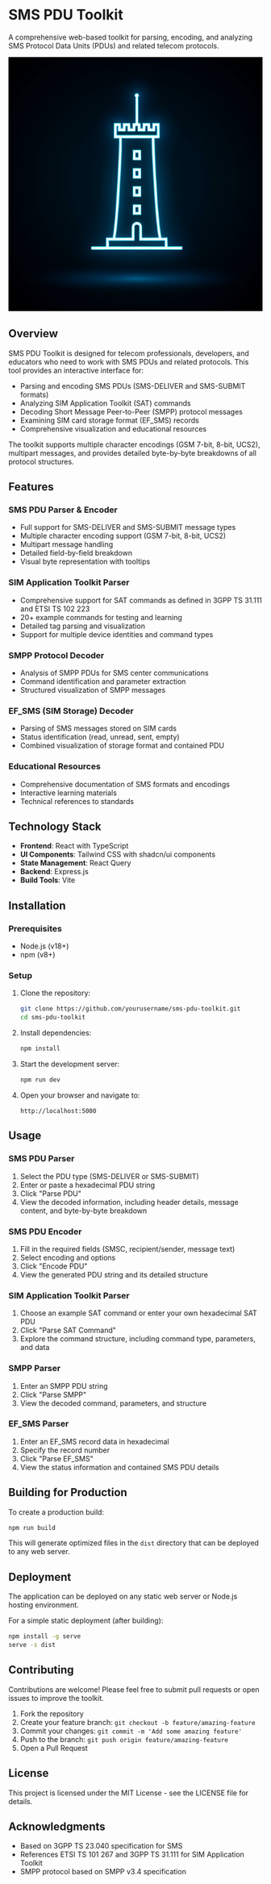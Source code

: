 # SMS PDU Toolkit

A comprehensive web-based toolkit for parsing, encoding, and analyzing SMS Protocol Data Units (PDUs) and related telecom protocols.

![SMS PDU Toolkit Logo](generated-icon.png)

## Overview

SMS PDU Toolkit is designed for telecom professionals, developers, and educators who need to work with SMS PDUs and related protocols. This tool provides an interactive interface for:

- Parsing and encoding SMS PDUs (SMS-DELIVER and SMS-SUBMIT formats)
- Analyzing SIM Application Toolkit (SAT) commands
- Decoding Short Message Peer-to-Peer (SMPP) protocol messages
- Examining SIM card storage format (EF_SMS) records
- Comprehensive visualization and educational resources

The toolkit supports multiple character encodings (GSM 7-bit, 8-bit, UCS2), multipart messages, and provides detailed byte-by-byte breakdowns of all protocol structures.

## Features

### SMS PDU Parser & Encoder
- Full support for SMS-DELIVER and SMS-SUBMIT message types
- Multiple character encoding support (GSM 7-bit, 8-bit, UCS2)
- Multipart message handling
- Detailed field-by-field breakdown
- Visual byte representation with tooltips

### SIM Application Toolkit Parser
- Comprehensive support for SAT commands as defined in 3GPP TS 31.111 and ETSI TS 102 223
- 20+ example commands for testing and learning
- Detailed tag parsing and visualization
- Support for multiple device identities and command types

### SMPP Protocol Decoder
- Analysis of SMPP PDUs for SMS center communications
- Command identification and parameter extraction
- Structured visualization of SMPP messages

### EF_SMS (SIM Storage) Decoder
- Parsing of SMS messages stored on SIM cards
- Status identification (read, unread, sent, empty)
- Combined visualization of storage format and contained PDU

### Educational Resources
- Comprehensive documentation of SMS formats and encodings
- Interactive learning materials
- Technical references to standards

## Technology Stack

- **Frontend**: React with TypeScript
- **UI Components**: Tailwind CSS with shadcn/ui components
- **State Management**: React Query
- **Backend**: Express.js
- **Build Tools**: Vite

## Installation

### Prerequisites

- Node.js (v18+)
- npm (v8+)

### Setup

1. Clone the repository:
   ```bash
   git clone https://github.com/yourusername/sms-pdu-toolkit.git
   cd sms-pdu-toolkit
   ```

2. Install dependencies:
   ```bash
   npm install
   ```

3. Start the development server:
   ```bash
   npm run dev
   ```

4. Open your browser and navigate to:
   ```
   http://localhost:5000
   ```

## Usage

### SMS PDU Parser

1. Select the PDU type (SMS-DELIVER or SMS-SUBMIT)
2. Enter or paste a hexadecimal PDU string
3. Click "Parse PDU"
4. View the decoded information, including header details, message content, and byte-by-byte breakdown

### SMS PDU Encoder

1. Fill in the required fields (SMSC, recipient/sender, message text)
2. Select encoding and options
3. Click "Encode PDU"
4. View the generated PDU string and its detailed structure

### SIM Application Toolkit Parser

1. Choose an example SAT command or enter your own hexadecimal SAT PDU
2. Click "Parse SAT Command"
3. Explore the command structure, including command type, parameters, and data

### SMPP Parser

1. Enter an SMPP PDU string
2. Click "Parse SMPP"
3. View the decoded command, parameters, and structure

### EF_SMS Parser

1. Enter an EF_SMS record data in hexadecimal
2. Specify the record number
3. Click "Parse EF_SMS"
4. View the status information and contained SMS PDU details

## Building for Production

To create a production build:

```bash
npm run build
```

This will generate optimized files in the `dist` directory that can be deployed to any web server.

## Deployment

The application can be deployed on any static web server or Node.js hosting environment.

For a simple static deployment (after building):

```bash
npm install -g serve
serve -s dist
```

## Contributing

Contributions are welcome! Please feel free to submit pull requests or open issues to improve the toolkit.

1. Fork the repository
2. Create your feature branch: `git checkout -b feature/amazing-feature`
3. Commit your changes: `git commit -m 'Add some amazing feature'`
4. Push to the branch: `git push origin feature/amazing-feature`
5. Open a Pull Request

## License

This project is licensed under the MIT License - see the LICENSE file for details.

## Acknowledgments

- Based on 3GPP TS 23.040 specification for SMS
- References ETSI TS 101 267 and 3GPP TS 31.111 for SIM Application Toolkit
- SMPP protocol based on SMPP v3.4 specification